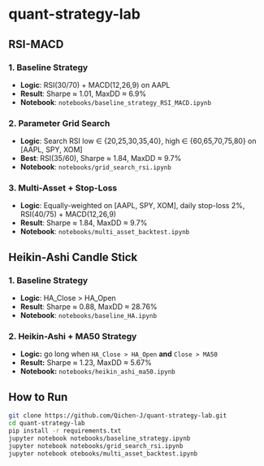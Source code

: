 # quant-strategy-lab

## RSI-MACD

### 1. Baseline Strategy
- **Logic**: RSI(30/70) + MACD(12,26,9) on AAPL  
- **Result**: Sharpe ≈ 1.01, MaxDD ≈ 6.9%  
- **Notebook**: `notebooks/baseline_strategy_RSI_MACD.ipynb`

### 2. Parameter Grid Search
- **Logic**: Search RSI low ∈ {20,25,30,35,40}, high ∈ {60,65,70,75,80} on [AAPL, SPY, XOM]  
- **Best**: RSI(35/60), Sharpe ≈ 1.84, MaxDD ≈ 9.7%  
- **Notebook**: `notebooks/grid_search_rsi.ipynb`

### 3. Multi-Asset + Stop-Loss
- **Logic**: Equally-weighted on [AAPL, SPY, XOM], daily stop-loss 2%, RSI(40/75) + MACD(12,26,9)  
- **Result**: Sharpe ≈ 1.84, MaxDD ≈ 9.7%  
- **Notebook**: `notebooks/multi_asset_backtest.ipynb`

## Heikin-Ashi Candle Stick

### 1. Baseline Strategy
- **Logic**: HA_Close > HA_Open 
- **Result**: Sharpe ≈ 0.88, MaxDD ≈ 28.76%  
- **Notebook**: `notebooks/baseline_HA.ipynb`

### 2. Heikin-Ashi + MA50 Strategy  
   - **Logic:** go long when `HA_Close > HA_Open` **and** `Close > MA50`  
   - **Result:** Sharpe ≈ 1.23, MaxDD ≈ 5.67%  
   - **Notebook:** `notebooks/heikin_ashi_ma50.ipynb`

## How to Run
```bash
git clone https://github.com/Qichen-J/quant-strategy-lab.git
cd quant-strategy-lab
pip install -r requirements.txt
jupyter notebook notebooks/baseline_strategy.ipynb
jupyter notebook notebooks/grid_search_rsi.ipynb
jupyter notebook otebooks/multi_asset_backtest.ipynb
